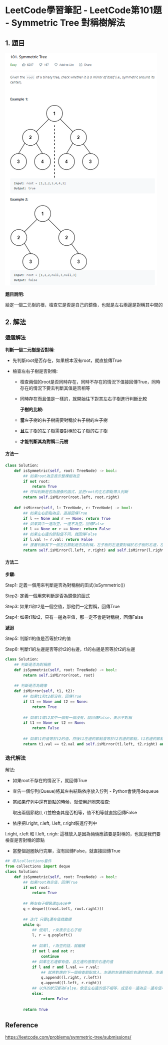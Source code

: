 # LeetCode學習筆記 - LeetCode第101題 - Symmetric Tree 對稱樹解法





## 1. 題目



![image1](images1\image1.PNG)

**題目說明:**

給定一個二元樹的根，檢查它是否是自己的鏡像，也就是左右兩邊是對稱其中間的



## 2. 解法



### 遞迴解法



**判斷一個二元樹是否對稱**:

+ 先判斷root是否存在，如果根本沒有root，就直接傳True

+ 檢查左右子樹是否對稱:

  + 檢查兩個的root是否同時存在，同時不存在的情況下值接回傳True，同時存在的情況下要去判斷其值是否相等

  + 同時存在而且值是一樣的，就開始往下對其左右子樹進行判斷比較

    **子樹的比較:**

  + **當**左子樹的右子樹需要對稱於右子樹的左子樹

  + **且**左子樹的左子樹需要對稱於右子樹的右子樹

  + **才能判斷其為對稱二元樹**

    

#### 方法一

```Python
class Solution:
    def isSymmetric(self, root: TreeNode) -> bool:
        ## 如果root為空表示整棵樹為空
        if not root:
            return True
        ## 呼叫判斷是否為鏡像的函式，並把root的左右節點帶入判斷
        return self.isMirror(root.left, root.right)
    
    def isMirror(self, l: TreeNode, r: TreeNode) -> bool:
        ## 如果左右節點為空，直接回傳True
        if l == None and r == None: return True
        ## 如果其中一邊為空，一邊不為空，回傳False
        if l == None or r == None: return False
        ## 如果左右邊的節點值不同，就回傳False
        if l.val != r.val: return False
        ## 接著判斷其下一個左右節點是否為對稱，左子樹的左邊要對稱於右子樹的右邊，左子樹的右邊要對稱於右子樹的左邊
        return self.isMirror(l.left, r.right) and self.isMirror(l.right, r.left)
```





#### 方法二





**步驟:**

Step1: 定義一個用來判斷是否為對稱樹的函式(isSymmetric())

Step2: 定義一個用來判斷是否為鏡像的函式

Step3: 如果t1和t2是一個空值，那他們一定對稱，回傳True

Step4: 如果t1和t2，只有一邊為空值，那一定不會是對稱樹，回傳False

**遞迴**

Step5: 判斷t1的值是否等於t2的值

Step6: 判斷t1的左邊是否等於t2的右邊，t1的右邊是否等於t2的左邊



```Python
class Solution:
    ## 判斷是否為對稱樹
    def isSymmetric(self, root: TreeNode) -> bool:
        return self.isMirror(root, root)
    
    ## 判斷是否為鏡像
    def isMirror(self, t1, t2):
        ## 如果t1和t2都沒有，回傳True
        if t1 == None and t2 == None:
            return True
        
        ## 如果t1或t2其中一個有一個沒有，就回傳False，表示不對稱
        if t1 == None or t2 == None:
            return False
        
        ## 如果t1的值等於t2的值，然後t1左邊的節點會等於t2右邊的節點，t1右邊的節點會等於t2左邊的節點，都符合的情況下，就表示其為對稱樹symmetric tree
        return t1.val == t2.val and self.isMirror(t1.left, t2.right) and self.isMirror(t1.right, t2.left)
```



### 迭代解法



解法:

+ 如果root不存在的情況下，就回傳True

+ 宣告一個佇列(Queue)將其左右結點依序放入佇列 - Python會使用dequeue

+ 當如果佇列中還有節點的時候，就使用迴圈來檢查:

  取出兩個節點(l, r)並檢查其是否相等，值不相等就直接回傳False

+ 依序把l.right, r.left, l.left, r.right裝進佇列中

l.right, r.left 和 l.left, r.righ: 這樣放入是因為倆倆應該要是對稱的，也就是我們要檢查是否對稱的節點

+ 當整個迴圈執行完畢，沒有回傳False，就直接回傳True



```Python
## 導入collections套件
from collections import deque
class Solution:
    def isSymmetric(self, root: TreeNode) -> bool:
        ## 如果root為空值，回傳True
        if not root:
            return True
        
        ## 將左右子樹裝進queue中
        q = deque([(root.left, root.right)])
        
        ## 迭代 只要q還有值就繼續
        while q:
            ## 使用l, r來表示左右子樹
            l, r = q.popleft()
            
            ## 如果l, r為空的話，就繼續
            if not l and not r:
                continue
            ## 如果左右邊都有值，且左邊的值等於右邊的值
            if l and r and l.val == r.val:
                ## 就將對應的下一個檢查節點放入，左邊的左邊對稱於右邊的右邊，左邊的右邊對稱於右變的左邊
                q.append((l.right, r.left))
                q.append((l.left, r.right))
            ## 以外的狀況都為False，像是左右邊的值不相等，或是有一邊為空一邊有值等等
            else:
                return False
            
        return True
```





## Reference

https://leetcode.com/problems/symmetric-tree/submissions/



